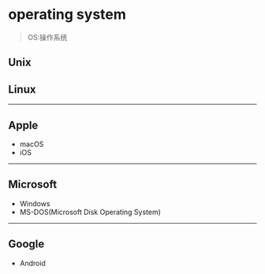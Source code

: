 # operating system
> OS:操作系统

## Unix
## Linux
 

---
## Apple
- macOS
- iOS

---
## Microsoft
- Windows
- MS-DOS(Microsoft Disk Operating System)


---
## Google
- Android